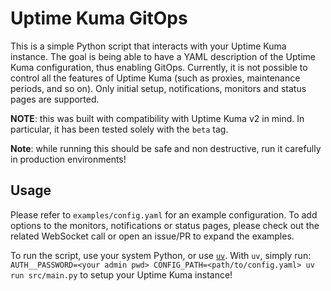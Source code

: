 # Uptime Kuma GitOps

This is a simple Python script that interacts with your Uptime Kuma instance. The goal is being able to have a YAML description of the Uptime Kuma configuration, thus enabling GitOps. Currently, it is not possible to control all the features of Uptime Kuma (such as proxies, maintenance periods, and so on). Only initial setup, notifications, monitors and status pages are supported.

**NOTE**: this was built with compatibility with Uptime Kuma v2 in mind. In particular, it has been tested solely with the `beta` tag.

**Note**: while running this should be safe and non destructive, run it carefully in production environments!

## Usage

Please refer to `examples/config.yaml` for an example configuration.
To add options to the monitors, notifications or status pages, please check out the related WebSocket call or open an issue/PR to expand the examples.

To run the script, use your system Python, or use [`uv`](https://docs.astral.sh/uv). With `uv`, simply run: `AUTH__PASSWORD=<your admin pwd> CONFIG_PATH=<path/to/config.yaml> uv run src/main.py` to setup your Uptime Kuma instance!
